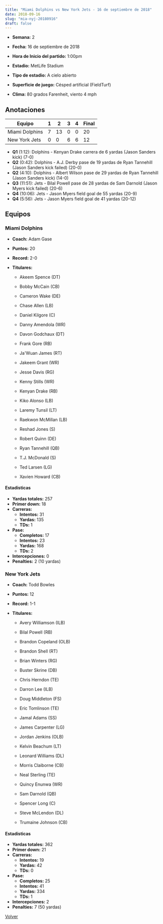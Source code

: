 ```yaml
---
title: "Miami Dolphins vs New York Jets - 16 de septiembre de 2018"
date: 2018-09-16
slug: "mia-nyj-20180916"
draft: false
---
```


* **Semana:** 2
* **Fecha:** 16 de septiembre de 2018

* **Hora de Inicio del partido:** 1:00pm
* **Estadio:** MetLife Stadium
* **Tipo de estadio:** A cielo abierto
* **Superficie de juego:** Césped artificial (FieldTurf)
* **Clima:** 80 grados Farenheit, viento 4 mph





## Anotaciones
| Equipo | 1 | 2 | 3 | 4 | Final |
|--------|---|---|---|---|-------|
| Miami Dolphins  | 7 | 13 | 0 | 0  | 20 |
| New York Jets  | 0 | 0 | 6 | 6  | 12 |
* **Q1** (1:12): Dolphins - Kenyan Drake carrera de 6 yardas (Jason Sanders kick) (7-0)
* **Q2** (0:42): Dolphins - A.J. Derby pase de 19 yardas de Ryan Tannehill (Jason Sanders kick failed) (20-0)
* **Q2** (4:10): Dolphins - Albert Wilson pase de 29 yardas de Ryan Tannehill (Jason Sanders kick) (14-0)
* **Q3** (11:51): Jets - Bilal Powell pase de 28 yardas de Sam Darnold (Jason Myers kick failed) (20-6)
* **Q4** (10:06): Jets - Jason Myers field goal de 55 yardas (20-9)
* **Q4** (5:56): Jets - Jason Myers field goal de 41 yardas (20-12)


## Equipos


### Miami Dolphins
* **Coach:** Adam Gase
* **Puntos:** 20
* **Record:** 2-0
* **Titulares:** 

  * Akeem Spence (DT) 

  * Bobby McCain (CB) 

  * Cameron Wake (DE) 

  * Chase Allen (LB) 

  * Daniel Kilgore (C) 

  * Danny Amendola (WR) 

  * Davon Godchaux (DT) 

  * Frank Gore (RB) 

  * Ja'Wuan James (RT) 

  * Jakeem Grant (WR) 

  * Jesse Davis (RG) 

  * Kenny Stills (WR) 

  * Kenyan Drake (RB) 

  * Kiko Alonso (LB) 

  * Laremy Tunsil (LT) 

  * Raekwon McMillan (LB) 

  * Reshad Jones (S) 

  * Robert Quinn (DE) 

  * Ryan Tannehill (QB) 

  * T.J. McDonald (S) 

  * Ted Larsen (LG) 

  * Xavien Howard (CB) 

#### Estadísticas
* **Yardas totales:** 257
* **Primer down:** 18
* **Carreras:**
  * **Intentos:** 31
  * **Yardas:** 135
  * **TDs:** 1
* **Pase:**
  * **Completos:** 17
  * **Intentos:** 23
  * **Yardas:** 168
  * **TDs:** 2
* **Intercepciones:** 0
* **Penalties:** 2 (10 yardas)

### New York Jets
* **Coach:** Todd Bowles
* **Puntos:** 12
* **Record:** 1-1
* **Titulares:** 

  * Avery Williamson (ILB) 

  * Bilal Powell (RB) 

  * Brandon Copeland (OLB) 

  * Brandon Shell (RT) 

  * Brian Winters (RG) 

  * Buster Skrine (DB) 

  * Chris Herndon (TE) 

  * Darron Lee (ILB) 

  * Doug Middleton (FS) 

  * Eric Tomlinson (TE) 

  * Jamal Adams (SS) 

  * James Carpenter (LG) 

  * Jordan Jenkins (OLB) 

  * Kelvin Beachum (LT) 

  * Leonard Williams (DL) 

  * Morris Claiborne (CB) 

  * Neal Sterling (TE) 

  * Quincy Enunwa (WR) 

  * Sam Darnold (QB) 

  * Spencer Long (C) 

  * Steve McLendon (DL) 

  * Trumaine Johnson (CB) 

#### Estadísticas
* **Yardas totales:** 362
* **Primer down:** 21
* **Carreras:**
  * **Intentos:** 19
  * **Yardas:** 42
  * **TDs:** 0
* **Pase:**
  * **Completos:** 25
  * **Intentos:** 41
  * **Yardas:** 334
  * **TDs:** 1
* **Intercepciones:** 2
* **Penalties:** 7 (50 yardas)


[Volver](/historia/2018)
